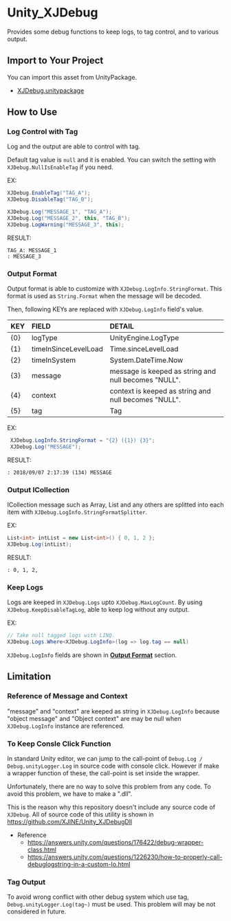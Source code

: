 # Unity_XJDebug

Provides some debug functions to keep logs, to tag control, and to various output. 

## Import to Your Project

You can import this asset from UnityPackage.

- [XJDebug.unitypackage](https://github.com/XJINE/Unity_XJDebug/blob/master/XJDebug.unitypackage)

## How to Use

### Log Control with Tag

Log and the output are able to control with tag. 

Default tag value is ``null`` and it is enabled.
You can switch the setting with ``XJDebug.NullIsEnableTag`` if you need.

EX:
```csharp
XJDebug.EnableTag("TAG_A");
XJDebug.DisableTag("TAG_B");

XJDebug.Log("MESSAGE_1", "TAG_A");
XJDebug.Log("MESSAGE_2", this, "TAG_B");
XJDebug.LogWarning("MESSAGE_3", this);
```
RESULT:
```
TAG_A: MESSAGE_1
: MESSAGE_3
```

### Output Format

Output format is able to customize with ``XJDebug.LogInfo.StringFormat``.
This format is used as ```String.Format``` when the message will be decoded.

Then, following KEYs are replaced with ``XJDebug.LogInfo`` field's value.

| KEY | FIELD                | DETAIL              |
|:----|:---------------------|:--------------------|
| {0} | logType              | UnityEngine.LogType |
| {1} | timeInSinceLevelLoad | Time.sinceLevelLoad |
| {2} | timeInSystem         | System.DateTime.Now |
| {3} | message              | message is keeped as string and null becomes "NULL". |
| {4} | context              | context is keeped as string and null becomes "NULL". |
| {5} | tag                  | Tag                 |

EX:
```csharp
 XJDebug.LogInfo.StringFormat = "{2} ({1}) {3}";
 XJDebug.Log("MESSAGE");
```

RESULT:
```
: 2018/09/07 2:17:39 (134) MESSAGE
```

### Output ICollection

ICollection message such as Array, List and any others are splitted into each item with ``XJDebug.LogInfo.StringFormatSplitter``.

EX:
```csharp
List<int> intList = new List<int>() { 0, 1, 2 };
XJDebug.Log(intList);
```

RESULT:
```
: 0, 1, 2,
```

### Keep Logs

Logs are keeped in ``XJDebug.Logs`` upto ``XJDebug.MaxLogCount``.
By using ``XJDebug.KeepDisableTagLog``, able to keep log without any output.

EX:
```csharp
// Take null tagged logs with LINQ.
XJDebug.Logs.Where<XJDebug.LogInfo>(log => log.tag == null)
```

``XJDebug.LogInfo`` fields are shown in [**Output Format**](#output-icollection) section.

## Limitation

### Reference of Message and Context

"message" and "context" are keeped as string in ``XJDebug.LogInfo`` because "object message" and "Object context" are may be null when ``XJDebug.LogInfo`` instance are referenced.

### To Keep Consle Click Function

In standard Unity editor, we can jump to the call-point of ``Debug.Log / Debug.unityLogger.Log`` in source code with console click. However if make a wrapper function of these, the call-point is set inside the wrapper.

Unfortunately, there are no way to solve this problem from any code. 
To avoid this problem, we have to make a ".dll".

This is the reason why this repository doesn't include any source code of ``XJDebug``.
All of source code of this utility is shown in https://github.com/XJINE/Unity_XJDebugDll

- Reference
    - https://answers.unity.com/questions/176422/debug-wrapper-class.html
    - https://answers.unity.com/questions/1226230/how-to-properly-call-debuglogstring-in-a-custom-lo.html

### Tag Output

To avoid wrong conflict with other debug system which use tag, ``Debug.unityLogger.Log(tag~)`` must be used.
This problem will may be not considered in future.
